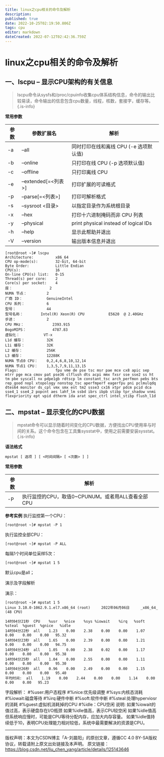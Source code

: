 ```yaml
---
title: linux之cpu相关的命令及解析
description: 
published: true
date: 2022-10-25T02:19:50.806Z
tags: cpu
editor: markdown
dateCreated: 2022-07-12T02:42:36.759Z
---
```


# linux之cpu相关的命令及解析
## 一、lscpu – 显示CPU架构的有关信息

> lscpu命令从sysfs和/proc/cpuinfo收集cpu体系结构信息，命令的输出比较易读，命令输出的信息包含cpu数量，线程，核数，套接字，缓存等。
{.is-info}


**常用参数**

| 参数 | 参数扩展名         | 解析                              |
|-----|-------------------|----------------------------------|
| -a  | –all              | 同时打印在线和离线 CPU (-e 选项默认值)|
| -b  | –online           | 只打印在线 CPU (-p 选项默认值)      |
| -c  | –offline          | 只打印离线 CPU                    |
| -e  | –extended[=<列表>] | 打印扩展的可读格式                  |
| -p  | –parse[=<列表>]	   | 打印可解析格式                     |
| -s  | –sysroot <目录>    | 以指定目录作为系统根目录             |
| -x  | –hex              | 打印十六进制掩码而非 CPU 列表        |
| -y  | –physical         | print physical instead of logical IDs|
| -h  | –help             | 显示此帮助并退出                    |
| -V  | –version          | 输出版本信息并退出                  |

```
[root@root ~]# lscpu
Architecture:          x86_64
CPU op-mode(s):        32-bit, 64-bit
Byte Order:            Little Endian
CPU(s):                16
On-line CPU(s) list:   0-15
Thread(s) per core:    2
Core(s) per socket:    4
座：                 2
NUMA 节点：         2
厂商 ID：           GenuineIntel
CPU 系列：          6
型号：              44
型号名称：        Intel(R) Xeon(R) CPU           E5620  @ 2.40GHz
步进：              2
CPU MHz：             2393.915
BogoMIPS：            4787.83
虚拟化：           VT-x
L1d 缓存：          32K
L1i 缓存：          32K
L2 缓存：           256K
L3 缓存：           12288K
NUMA 节点0 CPU：    0,2,4,6,8,10,12,14
NUMA 节点1 CPU：    1,3,5,7,9,11,13,15
Flags:                 fpu vme de pse tsc msr pae mce cx8 apic sep mtrr pge mca cmov pat pse36 clflush dts acpi mmx fxsr sse sse2 ss ht tm pbe syscall nx pdpe1gb rdtscp lm constant_tsc arch_perfmon pebs bts rep_good nopl xtopology nonstop_tsc aperfmperf eagerfpu pni pclmulqdq dtes64 monitor ds_cpl vmx smx est tm2 ssse3 cx16 xtpr pdcm pcid dca sse4_1 sse4_2 popcnt aes lahf_lm ssbd ibrs ibpb stibp tpr_shadow vnmi flexpriority ept vpid dtherm ida arat spec_ctrl intel_stibp flush_l1d
```

## 二、mpstat – 显示变化的CPU数据

> mpstat命令可以显示随着时间变化的CPU数据，方便找出CPU使用率与时间的关系。这个命令包含在工具集sysstat中，使用之前需要安装sysstat。
{.is-info}


**语法格式**

`mpstat [ 选项 ] [ <时间间隔> [ <次数> ] ]`

**常用参数**

| 参数 | 解析                                              |
| ---- | ------------------------------------------------- |
| -P   | 执行监控的CPU，取值0~CPUNUM。或者用ALL查看全部CPU |

**参考实例**
执行监控第一个CPU：

`[root@root ~]# mpstat -P 1`

执行监控全部CPU：

`[root@root ~]# mpstat -P ALL`

每隔1个时间单位采样5次：

`[root@root ~]# mpstat 1 5`

默认cpu是all；

演示及字段解析

演示：

```
[root@root ~]# mpstat 1 5
Linux 3.10.0-1062.9.1.el7.x86_64 (root) 	2022年06月06日 	_x86_64_	(48 CPU)

14时04分21秒  CPU    %usr   %nice    %sys %iowait    %irq   %soft  %steal  %guest  %gnice   %idle
14时04分22秒  all    1.23    0.00    2.38    0.00    0.00    1.07    0.00    0.00    0.00   95.32
14时04分23秒  all    1.65    0.00    2.39    0.00    0.00    1.21    0.00    0.00    0.00   94.75
14时04分24秒  all    1.05    0.00    2.38    0.02    0.00    1.17    0.00    0.00    0.00   95.38
14时04分25秒  all    1.04    0.00    2.55    0.00    0.00    1.11    0.00    0.00    0.00   95.30
14时04分26秒  all    0.96    0.00    2.49    0.00    0.00    1.15    0.00    0.00    0.00   95.40
平均时间:  all    1.19    0.00    2.44    0.00    0.00    1.14    0.00    0.00    0.00   95.23
```

字段解析：
#%user:用户态程序
#%nice:优先级调整
#%sys:内核态消耗
#%iowait:磁盘等待
#%irq:硬件中断
#%soft:软件中断
#%steal:处理hyperviosr的消耗
#%guest:虚拟机消耗掉的CPU
#%idle：CPU空闲
说明:
如果%iowait的值过高，表示硬盘存在I/O瓶颈
如果%idle值高，表示CPU较空闲
如果%idle值高但系统响应慢时，可能是CPU等待分配内存，应加大内存容量。
如果%idle值持续低于10，表明CPU处理能力相对较低，系统中最需要解决的资源是CPU。

---
版权声明：本文为CSDN博主「A-刘晨阳」的原创文章，遵循CC 4.0 BY-SA版权协议，转载请附上原文出处链接及本声明。
原文链接：https://blog.csdn.net/liu_chen_yang/article/details/125143646



